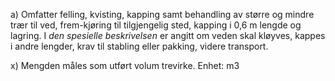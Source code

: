 a) Omfatter felling, kvisting, kapping samt behandling av større og mindre trær til ved, frem-kjøring til tilgjengelig sted, kapping i 0,6 m lengde og lagring. I *den spesielle beskrivelsen* er angitt om veden skal kløyves, kappes i andre lengder, krav til stabling eller pakking, videre transport.

x) Mengden måles som utført volum trevirke. Enhet: m3

